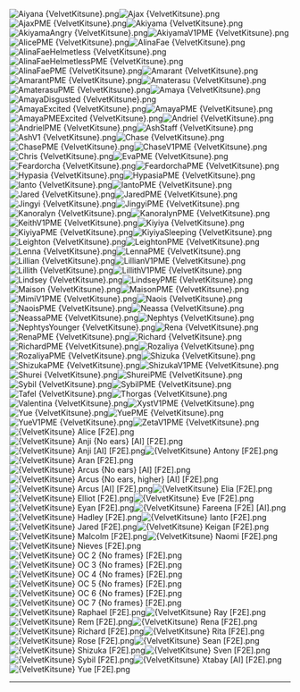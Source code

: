 ![Aiyana {VelvetKitsune}.png](https://raw.githubusercontent.com/Klokinator/FE-Repo/main/Portrait%20Repository/Spriting%20Community%20OC's%20(Grouped%20by%20Artist)/VelvetKitsune%20(F2E)/Aiyana%20(VelvetKitsune).png "Aiyana {VelvetKitsune}.png")![Ajax {VelvetKitsune}.png](https://raw.githubusercontent.com/Klokinator/FE-Repo/main/Portrait%20Repository/Spriting%20Community%20OC's%20(Grouped%20by%20Artist)/VelvetKitsune%20(F2E)/Ajax%20(VelvetKitsune).png "Ajax {VelvetKitsune}.png")![AjaxPME {VelvetKitsune}.png](https://raw.githubusercontent.com/Klokinator/FE-Repo/main/Portrait%20Repository/Spriting%20Community%20OC's%20(Grouped%20by%20Artist)/VelvetKitsune%20(F2E)/AjaxPME%20(VelvetKitsune).png "AjaxPME {VelvetKitsune}.png")![Akiyama {VelvetKitsune}.png](https://raw.githubusercontent.com/Klokinator/FE-Repo/main/Portrait%20Repository/Spriting%20Community%20OC's%20(Grouped%20by%20Artist)/VelvetKitsune%20(F2E)/Akiyama%20(VelvetKitsune).png "Akiyama {VelvetKitsune}.png")![AkiyamaAngry {VelvetKitsune}.png](https://raw.githubusercontent.com/Klokinator/FE-Repo/main/Portrait%20Repository/Spriting%20Community%20OC's%20(Grouped%20by%20Artist)/VelvetKitsune%20(F2E)/AkiyamaAngry%20(VelvetKitsune).png "AkiyamaAngry {VelvetKitsune}.png")![AkiyamaV1PME {VelvetKitsune}.png](https://raw.githubusercontent.com/Klokinator/FE-Repo/main/Portrait%20Repository/Spriting%20Community%20OC's%20(Grouped%20by%20Artist)/VelvetKitsune%20(F2E)/AkiyamaV1PME%20(VelvetKitsune).png "AkiyamaV1PME {VelvetKitsune}.png")![AlicePME {VelvetKitsune}.png](https://raw.githubusercontent.com/Klokinator/FE-Repo/main/Portrait%20Repository/Spriting%20Community%20OC's%20(Grouped%20by%20Artist)/VelvetKitsune%20(F2E)/AlicePME%20(VelvetKitsune).png "AlicePME {VelvetKitsune}.png")![AlinaFae {VelvetKitsune}.png](https://raw.githubusercontent.com/Klokinator/FE-Repo/main/Portrait%20Repository/Spriting%20Community%20OC's%20(Grouped%20by%20Artist)/VelvetKitsune%20(F2E)/AlinaFae%20(VelvetKitsune).png "AlinaFae {VelvetKitsune}.png")![AlinaFaeHelmetless {VelvetKitsune}.png](https://raw.githubusercontent.com/Klokinator/FE-Repo/main/Portrait%20Repository/Spriting%20Community%20OC's%20(Grouped%20by%20Artist)/VelvetKitsune%20(F2E)/AlinaFaeHelmetless%20(VelvetKitsune).png "AlinaFaeHelmetless {VelvetKitsune}.png")![AlinaFaeHelmetlessPME {VelvetKitsune}.png](https://raw.githubusercontent.com/Klokinator/FE-Repo/main/Portrait%20Repository/Spriting%20Community%20OC's%20(Grouped%20by%20Artist)/VelvetKitsune%20(F2E)/AlinaFaeHelmetlessPME%20(VelvetKitsune).png "AlinaFaeHelmetlessPME {VelvetKitsune}.png")![AlinaFaePME {VelvetKitsune}.png](https://raw.githubusercontent.com/Klokinator/FE-Repo/main/Portrait%20Repository/Spriting%20Community%20OC's%20(Grouped%20by%20Artist)/VelvetKitsune%20(F2E)/AlinaFaePME%20(VelvetKitsune).png "AlinaFaePME {VelvetKitsune}.png")![Amarant {VelvetKitsune}.png](https://raw.githubusercontent.com/Klokinator/FE-Repo/main/Portrait%20Repository/Spriting%20Community%20OC's%20(Grouped%20by%20Artist)/VelvetKitsune%20(F2E)/Amarant%20(VelvetKitsune).png "Amarant {VelvetKitsune}.png")![AmarantPME {VelvetKitsune}.png](https://raw.githubusercontent.com/Klokinator/FE-Repo/main/Portrait%20Repository/Spriting%20Community%20OC's%20(Grouped%20by%20Artist)/VelvetKitsune%20(F2E)/AmarantPME%20(VelvetKitsune).png "AmarantPME {VelvetKitsune}.png")![Amaterasu {VelvetKitsune}.png](https://raw.githubusercontent.com/Klokinator/FE-Repo/main/Portrait%20Repository/Spriting%20Community%20OC's%20(Grouped%20by%20Artist)/VelvetKitsune%20(F2E)/Amaterasu%20(VelvetKitsune).png "Amaterasu {VelvetKitsune}.png")![AmaterasuPME {VelvetKitsune}.png](https://raw.githubusercontent.com/Klokinator/FE-Repo/main/Portrait%20Repository/Spriting%20Community%20OC's%20(Grouped%20by%20Artist)/VelvetKitsune%20(F2E)/AmaterasuPME%20(VelvetKitsune).png "AmaterasuPME {VelvetKitsune}.png")![Amaya {VelvetKitsune}.png](https://raw.githubusercontent.com/Klokinator/FE-Repo/main/Portrait%20Repository/Spriting%20Community%20OC's%20(Grouped%20by%20Artist)/VelvetKitsune%20(F2E)/Amaya%20(VelvetKitsune).png "Amaya {VelvetKitsune}.png")![AmayaDisgusted {VelvetKitsune}.png](https://raw.githubusercontent.com/Klokinator/FE-Repo/main/Portrait%20Repository/Spriting%20Community%20OC's%20(Grouped%20by%20Artist)/VelvetKitsune%20(F2E)/AmayaDisgusted%20(VelvetKitsune).png "AmayaDisgusted {VelvetKitsune}.png")![AmayaExcited {VelvetKitsune}.png](https://raw.githubusercontent.com/Klokinator/FE-Repo/main/Portrait%20Repository/Spriting%20Community%20OC's%20(Grouped%20by%20Artist)/VelvetKitsune%20(F2E)/AmayaExcited%20(VelvetKitsune).png "AmayaExcited {VelvetKitsune}.png")![AmayaPME {VelvetKitsune}.png](https://raw.githubusercontent.com/Klokinator/FE-Repo/main/Portrait%20Repository/Spriting%20Community%20OC's%20(Grouped%20by%20Artist)/VelvetKitsune%20(F2E)/AmayaPME%20(VelvetKitsune).png "AmayaPME {VelvetKitsune}.png")![AmayaPMEExcited {VelvetKitsune}.png](https://raw.githubusercontent.com/Klokinator/FE-Repo/main/Portrait%20Repository/Spriting%20Community%20OC's%20(Grouped%20by%20Artist)/VelvetKitsune%20(F2E)/AmayaPMEExcited%20(VelvetKitsune).png "AmayaPMEExcited {VelvetKitsune}.png")![Andriel {VelvetKitsune}.png](https://raw.githubusercontent.com/Klokinator/FE-Repo/main/Portrait%20Repository/Spriting%20Community%20OC's%20(Grouped%20by%20Artist)/VelvetKitsune%20(F2E)/Andriel%20(VelvetKitsune).png "Andriel {VelvetKitsune}.png")![AndrielPME {VelvetKitsune}.png](https://raw.githubusercontent.com/Klokinator/FE-Repo/main/Portrait%20Repository/Spriting%20Community%20OC's%20(Grouped%20by%20Artist)/VelvetKitsune%20(F2E)/AndrielPME%20(VelvetKitsune).png "AndrielPME {VelvetKitsune}.png")![AshStaff {VelvetKitsune}.png](https://raw.githubusercontent.com/Klokinator/FE-Repo/main/Portrait%20Repository/Spriting%20Community%20OC's%20(Grouped%20by%20Artist)/VelvetKitsune%20(F2E)/AshStaff%20(VelvetKitsune).png "AshStaff {VelvetKitsune}.png")![AshV1 {VelvetKitsune}.png](https://raw.githubusercontent.com/Klokinator/FE-Repo/main/Portrait%20Repository/Spriting%20Community%20OC's%20(Grouped%20by%20Artist)/VelvetKitsune%20(F2E)/AshV1%20(VelvetKitsune).png "AshV1 {VelvetKitsune}.png")![Chase {VelvetKitsune}.png](https://raw.githubusercontent.com/Klokinator/FE-Repo/main/Portrait%20Repository/Spriting%20Community%20OC's%20(Grouped%20by%20Artist)/VelvetKitsune%20(F2E)/Chase%20(VelvetKitsune).png "Chase {VelvetKitsune}.png")![ChasePME {VelvetKitsune}.png](https://raw.githubusercontent.com/Klokinator/FE-Repo/main/Portrait%20Repository/Spriting%20Community%20OC's%20(Grouped%20by%20Artist)/VelvetKitsune%20(F2E)/ChasePME%20(VelvetKitsune).png "ChasePME {VelvetKitsune}.png")![ChaseV1PME {VelvetKitsune}.png](https://raw.githubusercontent.com/Klokinator/FE-Repo/main/Portrait%20Repository/Spriting%20Community%20OC's%20(Grouped%20by%20Artist)/VelvetKitsune%20(F2E)/ChaseV1PME%20(VelvetKitsune).png "ChaseV1PME {VelvetKitsune}.png")![Chris {VelvetKitsune}.png](https://raw.githubusercontent.com/Klokinator/FE-Repo/main/Portrait%20Repository/Spriting%20Community%20OC's%20(Grouped%20by%20Artist)/VelvetKitsune%20(F2E)/Chris%20(VelvetKitsune).png "Chris {VelvetKitsune}.png")![EvaPME {VelvetKitsune}.png](https://raw.githubusercontent.com/Klokinator/FE-Repo/main/Portrait%20Repository/Spriting%20Community%20OC's%20(Grouped%20by%20Artist)/VelvetKitsune%20(F2E)/EvaPME%20(VelvetKitsune).png "EvaPME {VelvetKitsune}.png")![Feardorcha {VelvetKitsune}.png](https://raw.githubusercontent.com/Klokinator/FE-Repo/main/Portrait%20Repository/Spriting%20Community%20OC's%20(Grouped%20by%20Artist)/VelvetKitsune%20(F2E)/Feardorcha%20(VelvetKitsune).png "Feardorcha {VelvetKitsune}.png")![FeardorchaPME {VelvetKitsune}.png](https://raw.githubusercontent.com/Klokinator/FE-Repo/main/Portrait%20Repository/Spriting%20Community%20OC's%20(Grouped%20by%20Artist)/VelvetKitsune%20(F2E)/FeardorchaPME%20(VelvetKitsune).png "FeardorchaPME {VelvetKitsune}.png")![Hypasia {VelvetKitsune}.png](https://raw.githubusercontent.com/Klokinator/FE-Repo/main/Portrait%20Repository/Spriting%20Community%20OC's%20(Grouped%20by%20Artist)/VelvetKitsune%20(F2E)/Hypasia%20(VelvetKitsune).png "Hypasia {VelvetKitsune}.png")![HypasiaPME {VelvetKitsune}.png](https://raw.githubusercontent.com/Klokinator/FE-Repo/main/Portrait%20Repository/Spriting%20Community%20OC's%20(Grouped%20by%20Artist)/VelvetKitsune%20(F2E)/HypasiaPME%20(VelvetKitsune).png "HypasiaPME {VelvetKitsune}.png")![Ianto {VelvetKitsune}.png](https://raw.githubusercontent.com/Klokinator/FE-Repo/main/Portrait%20Repository/Spriting%20Community%20OC's%20(Grouped%20by%20Artist)/VelvetKitsune%20(F2E)/Ianto%20(VelvetKitsune).png "Ianto {VelvetKitsune}.png")![IantoPME {VelvetKitsune}.png](https://raw.githubusercontent.com/Klokinator/FE-Repo/main/Portrait%20Repository/Spriting%20Community%20OC's%20(Grouped%20by%20Artist)/VelvetKitsune%20(F2E)/IantoPME%20(VelvetKitsune).png "IantoPME {VelvetKitsune}.png")![Jared {VelvetKitsune}.png](https://raw.githubusercontent.com/Klokinator/FE-Repo/main/Portrait%20Repository/Spriting%20Community%20OC's%20(Grouped%20by%20Artist)/VelvetKitsune%20(F2E)/Jared%20(VelvetKitsune).png "Jared {VelvetKitsune}.png")![JaredPME {VelvetKitsune}.png](https://raw.githubusercontent.com/Klokinator/FE-Repo/main/Portrait%20Repository/Spriting%20Community%20OC's%20(Grouped%20by%20Artist)/VelvetKitsune%20(F2E)/JaredPME%20(VelvetKitsune).png "JaredPME {VelvetKitsune}.png")![Jingyi {VelvetKitsune}.png](https://raw.githubusercontent.com/Klokinator/FE-Repo/main/Portrait%20Repository/Spriting%20Community%20OC's%20(Grouped%20by%20Artist)/VelvetKitsune%20(F2E)/Jingyi%20(VelvetKitsune).png "Jingyi {VelvetKitsune}.png")![JingyiPME {VelvetKitsune}.png](https://raw.githubusercontent.com/Klokinator/FE-Repo/main/Portrait%20Repository/Spriting%20Community%20OC's%20(Grouped%20by%20Artist)/VelvetKitsune%20(F2E)/JingyiPME%20(VelvetKitsune).png "JingyiPME {VelvetKitsune}.png")![Kanoralyn {VelvetKitsune}.png](https://raw.githubusercontent.com/Klokinator/FE-Repo/main/Portrait%20Repository/Spriting%20Community%20OC's%20(Grouped%20by%20Artist)/VelvetKitsune%20(F2E)/Kanoralyn%20(VelvetKitsune).png "Kanoralyn {VelvetKitsune}.png")![KanoralynPME {VelvetKitsune}.png](https://raw.githubusercontent.com/Klokinator/FE-Repo/main/Portrait%20Repository/Spriting%20Community%20OC's%20(Grouped%20by%20Artist)/VelvetKitsune%20(F2E)/KanoralynPME%20(VelvetKitsune).png "KanoralynPME {VelvetKitsune}.png")![KeithV1PME {VelvetKitsune}.png](https://raw.githubusercontent.com/Klokinator/FE-Repo/main/Portrait%20Repository/Spriting%20Community%20OC's%20(Grouped%20by%20Artist)/VelvetKitsune%20(F2E)/KeithV1PME%20(VelvetKitsune).png "KeithV1PME {VelvetKitsune}.png")![Kiyiya {VelvetKitsune}.png](https://raw.githubusercontent.com/Klokinator/FE-Repo/main/Portrait%20Repository/Spriting%20Community%20OC's%20(Grouped%20by%20Artist)/VelvetKitsune%20(F2E)/Kiyiya%20(VelvetKitsune).png "Kiyiya {VelvetKitsune}.png")![KiyiyaPME {VelvetKitsune}.png](https://raw.githubusercontent.com/Klokinator/FE-Repo/main/Portrait%20Repository/Spriting%20Community%20OC's%20(Grouped%20by%20Artist)/VelvetKitsune%20(F2E)/KiyiyaPME%20(VelvetKitsune).png "KiyiyaPME {VelvetKitsune}.png")![KiyiyaSleeping {VelvetKitsune}.png](https://raw.githubusercontent.com/Klokinator/FE-Repo/main/Portrait%20Repository/Spriting%20Community%20OC's%20(Grouped%20by%20Artist)/VelvetKitsune%20(F2E)/KiyiyaSleeping%20(VelvetKitsune).png "KiyiyaSleeping {VelvetKitsune}.png")![Leighton {VelvetKitsune}.png](https://raw.githubusercontent.com/Klokinator/FE-Repo/main/Portrait%20Repository/Spriting%20Community%20OC's%20(Grouped%20by%20Artist)/VelvetKitsune%20(F2E)/Leighton%20(VelvetKitsune).png "Leighton {VelvetKitsune}.png")![LeightonPME {VelvetKitsune}.png](https://raw.githubusercontent.com/Klokinator/FE-Repo/main/Portrait%20Repository/Spriting%20Community%20OC's%20(Grouped%20by%20Artist)/VelvetKitsune%20(F2E)/LeightonPME%20(VelvetKitsune).png "LeightonPME {VelvetKitsune}.png")![Lenna {VelvetKitsune}.png](https://raw.githubusercontent.com/Klokinator/FE-Repo/main/Portrait%20Repository/Spriting%20Community%20OC's%20(Grouped%20by%20Artist)/VelvetKitsune%20(F2E)/Lenna%20(VelvetKitsune).png "Lenna {VelvetKitsune}.png")![LennaPME {VelvetKitsune}.png](https://raw.githubusercontent.com/Klokinator/FE-Repo/main/Portrait%20Repository/Spriting%20Community%20OC's%20(Grouped%20by%20Artist)/VelvetKitsune%20(F2E)/LennaPME%20(VelvetKitsune).png "LennaPME {VelvetKitsune}.png")![Lillian {VelvetKitsune}.png](https://raw.githubusercontent.com/Klokinator/FE-Repo/main/Portrait%20Repository/Spriting%20Community%20OC's%20(Grouped%20by%20Artist)/VelvetKitsune%20(F2E)/Lillian%20(VelvetKitsune).png "Lillian {VelvetKitsune}.png")![LillianV1PME {VelvetKitsune}.png](https://raw.githubusercontent.com/Klokinator/FE-Repo/main/Portrait%20Repository/Spriting%20Community%20OC's%20(Grouped%20by%20Artist)/VelvetKitsune%20(F2E)/LillianV1PME%20(VelvetKitsune).png "LillianV1PME {VelvetKitsune}.png")![Lillith {VelvetKitsune}.png](https://raw.githubusercontent.com/Klokinator/FE-Repo/main/Portrait%20Repository/Spriting%20Community%20OC's%20(Grouped%20by%20Artist)/VelvetKitsune%20(F2E)/Lillith%20(VelvetKitsune).png "Lillith {VelvetKitsune}.png")![LillithV1PME {VelvetKitsune}.png](https://raw.githubusercontent.com/Klokinator/FE-Repo/main/Portrait%20Repository/Spriting%20Community%20OC's%20(Grouped%20by%20Artist)/VelvetKitsune%20(F2E)/LillithV1PME%20(VelvetKitsune).png "LillithV1PME {VelvetKitsune}.png")![Lindsey {VelvetKitsune}.png](https://raw.githubusercontent.com/Klokinator/FE-Repo/main/Portrait%20Repository/Spriting%20Community%20OC's%20(Grouped%20by%20Artist)/VelvetKitsune%20(F2E)/Lindsey%20(VelvetKitsune).png "Lindsey {VelvetKitsune}.png")![LindseyPME {VelvetKitsune}.png](https://raw.githubusercontent.com/Klokinator/FE-Repo/main/Portrait%20Repository/Spriting%20Community%20OC's%20(Grouped%20by%20Artist)/VelvetKitsune%20(F2E)/LindseyPME%20(VelvetKitsune).png "LindseyPME {VelvetKitsune}.png")![Maison {VelvetKitsune}.png](https://raw.githubusercontent.com/Klokinator/FE-Repo/main/Portrait%20Repository/Spriting%20Community%20OC's%20(Grouped%20by%20Artist)/VelvetKitsune%20(F2E)/Maison%20(VelvetKitsune).png "Maison {VelvetKitsune}.png")![MaisonPME {VelvetKitsune}.png](https://raw.githubusercontent.com/Klokinator/FE-Repo/main/Portrait%20Repository/Spriting%20Community%20OC's%20(Grouped%20by%20Artist)/VelvetKitsune%20(F2E)/MaisonPME%20(VelvetKitsune).png "MaisonPME {VelvetKitsune}.png")![MimiV1PME {VelvetKitsune}.png](https://raw.githubusercontent.com/Klokinator/FE-Repo/main/Portrait%20Repository/Spriting%20Community%20OC's%20(Grouped%20by%20Artist)/VelvetKitsune%20(F2E)/MimiV1PME%20(VelvetKitsune).png "MimiV1PME {VelvetKitsune}.png")![Naois {VelvetKitsune}.png](https://raw.githubusercontent.com/Klokinator/FE-Repo/main/Portrait%20Repository/Spriting%20Community%20OC's%20(Grouped%20by%20Artist)/VelvetKitsune%20(F2E)/Naois%20(VelvetKitsune).png "Naois {VelvetKitsune}.png")![NaoisPME {VelvetKitsune}.png](https://raw.githubusercontent.com/Klokinator/FE-Repo/main/Portrait%20Repository/Spriting%20Community%20OC's%20(Grouped%20by%20Artist)/VelvetKitsune%20(F2E)/NaoisPME%20(VelvetKitsune).png "NaoisPME {VelvetKitsune}.png")![Neassa {VelvetKitsune}.png](https://raw.githubusercontent.com/Klokinator/FE-Repo/main/Portrait%20Repository/Spriting%20Community%20OC's%20(Grouped%20by%20Artist)/VelvetKitsune%20(F2E)/Neassa%20(VelvetKitsune).png "Neassa {VelvetKitsune}.png")![NeassaPME {VelvetKitsune}.png](https://raw.githubusercontent.com/Klokinator/FE-Repo/main/Portrait%20Repository/Spriting%20Community%20OC's%20(Grouped%20by%20Artist)/VelvetKitsune%20(F2E)/NeassaPME%20(VelvetKitsune).png "NeassaPME {VelvetKitsune}.png")![Nephtys {VelvetKitsune}.png](https://raw.githubusercontent.com/Klokinator/FE-Repo/main/Portrait%20Repository/Spriting%20Community%20OC's%20(Grouped%20by%20Artist)/VelvetKitsune%20(F2E)/Nephtys%20(VelvetKitsune).png "Nephtys {VelvetKitsune}.png")![NephtysYounger {VelvetKitsune}.png](https://raw.githubusercontent.com/Klokinator/FE-Repo/main/Portrait%20Repository/Spriting%20Community%20OC's%20(Grouped%20by%20Artist)/VelvetKitsune%20(F2E)/NephtysYounger%20(VelvetKitsune).png "NephtysYounger {VelvetKitsune}.png")![Rena {VelvetKitsune}.png](https://raw.githubusercontent.com/Klokinator/FE-Repo/main/Portrait%20Repository/Spriting%20Community%20OC's%20(Grouped%20by%20Artist)/VelvetKitsune%20(F2E)/Rena%20(VelvetKitsune).png "Rena {VelvetKitsune}.png")![RenaPME {VelvetKitsune}.png](https://raw.githubusercontent.com/Klokinator/FE-Repo/main/Portrait%20Repository/Spriting%20Community%20OC's%20(Grouped%20by%20Artist)/VelvetKitsune%20(F2E)/RenaPME%20(VelvetKitsune).png "RenaPME {VelvetKitsune}.png")![Richard {VelvetKitsune}.png](https://raw.githubusercontent.com/Klokinator/FE-Repo/main/Portrait%20Repository/Spriting%20Community%20OC's%20(Grouped%20by%20Artist)/VelvetKitsune%20(F2E)/Richard%20(VelvetKitsune).png "Richard {VelvetKitsune}.png")![RichardPME {VelvetKitsune}.png](https://raw.githubusercontent.com/Klokinator/FE-Repo/main/Portrait%20Repository/Spriting%20Community%20OC's%20(Grouped%20by%20Artist)/VelvetKitsune%20(F2E)/RichardPME%20(VelvetKitsune).png "RichardPME {VelvetKitsune}.png")![Rozaliya {VelvetKitsune}.png](https://raw.githubusercontent.com/Klokinator/FE-Repo/main/Portrait%20Repository/Spriting%20Community%20OC's%20(Grouped%20by%20Artist)/VelvetKitsune%20(F2E)/Rozaliya%20(VelvetKitsune).png "Rozaliya {VelvetKitsune}.png")![RozaliyaPME {VelvetKitsune}.png](https://raw.githubusercontent.com/Klokinator/FE-Repo/main/Portrait%20Repository/Spriting%20Community%20OC's%20(Grouped%20by%20Artist)/VelvetKitsune%20(F2E)/RozaliyaPME%20(VelvetKitsune).png "RozaliyaPME {VelvetKitsune}.png")![Shizuka {VelvetKitsune}.png](https://raw.githubusercontent.com/Klokinator/FE-Repo/main/Portrait%20Repository/Spriting%20Community%20OC's%20(Grouped%20by%20Artist)/VelvetKitsune%20(F2E)/Shizuka%20(VelvetKitsune).png "Shizuka {VelvetKitsune}.png")![ShizukaPME {VelvetKitsune}.png](https://raw.githubusercontent.com/Klokinator/FE-Repo/main/Portrait%20Repository/Spriting%20Community%20OC's%20(Grouped%20by%20Artist)/VelvetKitsune%20(F2E)/ShizukaPME%20(VelvetKitsune).png "ShizukaPME {VelvetKitsune}.png")![ShizukaV1PME {VelvetKitsune}.png](https://raw.githubusercontent.com/Klokinator/FE-Repo/main/Portrait%20Repository/Spriting%20Community%20OC's%20(Grouped%20by%20Artist)/VelvetKitsune%20(F2E)/ShizukaV1PME%20(VelvetKitsune).png "ShizukaV1PME {VelvetKitsune}.png")![Shurei {VelvetKitsune}.png](https://raw.githubusercontent.com/Klokinator/FE-Repo/main/Portrait%20Repository/Spriting%20Community%20OC's%20(Grouped%20by%20Artist)/VelvetKitsune%20(F2E)/Shurei%20(VelvetKitsune).png "Shurei {VelvetKitsune}.png")![ShureiPME {VelvetKitsune}.png](https://raw.githubusercontent.com/Klokinator/FE-Repo/main/Portrait%20Repository/Spriting%20Community%20OC's%20(Grouped%20by%20Artist)/VelvetKitsune%20(F2E)/ShureiPME%20(VelvetKitsune).png "ShureiPME {VelvetKitsune}.png")![Sybil {VelvetKitsune}.png](https://raw.githubusercontent.com/Klokinator/FE-Repo/main/Portrait%20Repository/Spriting%20Community%20OC's%20(Grouped%20by%20Artist)/VelvetKitsune%20(F2E)/Sybil%20(VelvetKitsune).png "Sybil {VelvetKitsune}.png")![SybilPME {VelvetKitsune}.png](https://raw.githubusercontent.com/Klokinator/FE-Repo/main/Portrait%20Repository/Spriting%20Community%20OC's%20(Grouped%20by%20Artist)/VelvetKitsune%20(F2E)/SybilPME%20(VelvetKitsune).png "SybilPME {VelvetKitsune}.png")![Tafel {VelvetKitsune}.png](https://raw.githubusercontent.com/Klokinator/FE-Repo/main/Portrait%20Repository/Spriting%20Community%20OC's%20(Grouped%20by%20Artist)/VelvetKitsune%20(F2E)/Tafel%20(VelvetKitsune).png "Tafel {VelvetKitsune}.png")![Thorgas {VelvetKitsune}.png](https://raw.githubusercontent.com/Klokinator/FE-Repo/main/Portrait%20Repository/Spriting%20Community%20OC's%20(Grouped%20by%20Artist)/VelvetKitsune%20(F2E)/Thorgas%20(VelvetKitsune).png "Thorgas {VelvetKitsune}.png")![Valentina {VelvetKitsune}.png](https://raw.githubusercontent.com/Klokinator/FE-Repo/main/Portrait%20Repository/Spriting%20Community%20OC's%20(Grouped%20by%20Artist)/VelvetKitsune%20(F2E)/Valentina%20(VelvetKitsune).png "Valentina {VelvetKitsune}.png")![XystV1PME {VelvetKitsune}.png](https://raw.githubusercontent.com/Klokinator/FE-Repo/main/Portrait%20Repository/Spriting%20Community%20OC's%20(Grouped%20by%20Artist)/VelvetKitsune%20(F2E)/XystV1PME%20(VelvetKitsune).png "XystV1PME {VelvetKitsune}.png")![Yue {VelvetKitsune}.png](https://raw.githubusercontent.com/Klokinator/FE-Repo/main/Portrait%20Repository/Spriting%20Community%20OC's%20(Grouped%20by%20Artist)/VelvetKitsune%20(F2E)/Yue%20(VelvetKitsune).png "Yue {VelvetKitsune}.png")![YuePME {VelvetKitsune}.png](https://raw.githubusercontent.com/Klokinator/FE-Repo/main/Portrait%20Repository/Spriting%20Community%20OC's%20(Grouped%20by%20Artist)/VelvetKitsune%20(F2E)/YuePME%20(VelvetKitsune).png "YuePME {VelvetKitsune}.png")![YueV1PME {VelvetKitsune}.png](https://raw.githubusercontent.com/Klokinator/FE-Repo/main/Portrait%20Repository/Spriting%20Community%20OC's%20(Grouped%20by%20Artist)/VelvetKitsune%20(F2E)/YueV1PME%20(VelvetKitsune).png "YueV1PME {VelvetKitsune}.png")![ZetaV1PME {VelvetKitsune}.png](https://raw.githubusercontent.com/Klokinator/FE-Repo/main/Portrait%20Repository/Spriting%20Community%20OC's%20(Grouped%20by%20Artist)/VelvetKitsune%20(F2E)/ZetaV1PME%20(VelvetKitsune).png "ZetaV1PME {VelvetKitsune}.png")![{VelvetKitsune} Alice [F2E].png](https://raw.githubusercontent.com/Klokinator/FE-Repo/main/Portrait%20Repository/Spriting%20Community%20OC's%20(Grouped%20by%20Artist)/VelvetKitsune%20(F2E)/%7BVelvetKitsune%7D%20Alice%20%5BF2E%5D.png "{VelvetKitsune} Alice [F2E].png")![{VelvetKitsune} Anji {No ears} [AI] [F2E].png](https://raw.githubusercontent.com/Klokinator/FE-Repo/main/Portrait%20Repository/Spriting%20Community%20OC's%20(Grouped%20by%20Artist)/VelvetKitsune%20(F2E)/%7BVelvetKitsune%7D%20Anji%20(No%20ears)%20%5BAI%5D%20%5BF2E%5D.png "{VelvetKitsune} Anji {No ears} [AI] [F2E].png")![{VelvetKitsune} Anji [AI] [F2E].png](https://raw.githubusercontent.com/Klokinator/FE-Repo/main/Portrait%20Repository/Spriting%20Community%20OC's%20(Grouped%20by%20Artist)/VelvetKitsune%20(F2E)/%7BVelvetKitsune%7D%20Anji%20%5BAI%5D%20%5BF2E%5D.png "{VelvetKitsune} Anji [AI] [F2E].png")![{VelvetKitsune} Antony [F2E].png](https://raw.githubusercontent.com/Klokinator/FE-Repo/main/Portrait%20Repository/Spriting%20Community%20OC's%20(Grouped%20by%20Artist)/VelvetKitsune%20(F2E)/%7BVelvetKitsune%7D%20Antony%20%5BF2E%5D.png "{VelvetKitsune} Antony [F2E].png")![{VelvetKitsune} Aran [F2E].png](https://raw.githubusercontent.com/Klokinator/FE-Repo/main/Portrait%20Repository/Spriting%20Community%20OC's%20(Grouped%20by%20Artist)/VelvetKitsune%20(F2E)/%7BVelvetKitsune%7D%20Aran%20%5BF2E%5D.png "{VelvetKitsune} Aran [F2E].png")![{VelvetKitsune} Arcus {No ears} [AI] [F2E].png](https://raw.githubusercontent.com/Klokinator/FE-Repo/main/Portrait%20Repository/Spriting%20Community%20OC's%20(Grouped%20by%20Artist)/VelvetKitsune%20(F2E)/%7BVelvetKitsune%7D%20Arcus%20(No%20ears)%20%5BAI%5D%20%5BF2E%5D.png "{VelvetKitsune} Arcus {No ears} [AI] [F2E].png")![{VelvetKitsune} Arcus {No ears, higher} [AI] [F2E].png](https://raw.githubusercontent.com/Klokinator/FE-Repo/main/Portrait%20Repository/Spriting%20Community%20OC's%20(Grouped%20by%20Artist)/VelvetKitsune%20(F2E)/%7BVelvetKitsune%7D%20Arcus%20(No%20ears,%20higher)%20%5BAI%5D%20%5BF2E%5D.png "{VelvetKitsune} Arcus {No ears, higher} [AI] [F2E].png")![{VelvetKitsune} Arcus [AI] [F2E].png](https://raw.githubusercontent.com/Klokinator/FE-Repo/main/Portrait%20Repository/Spriting%20Community%20OC's%20(Grouped%20by%20Artist)/VelvetKitsune%20(F2E)/%7BVelvetKitsune%7D%20Arcus%20%5BAI%5D%20%5BF2E%5D.png "{VelvetKitsune} Arcus [AI] [F2E].png")![{VelvetKitsune} Elia [F2E].png](https://raw.githubusercontent.com/Klokinator/FE-Repo/main/Portrait%20Repository/Spriting%20Community%20OC's%20(Grouped%20by%20Artist)/VelvetKitsune%20(F2E)/%7BVelvetKitsune%7D%20Elia%20%5BF2E%5D.png "{VelvetKitsune} Elia [F2E].png")![{VelvetKitsune} Elliot [F2E].png](https://raw.githubusercontent.com/Klokinator/FE-Repo/main/Portrait%20Repository/Spriting%20Community%20OC's%20(Grouped%20by%20Artist)/VelvetKitsune%20(F2E)/%7BVelvetKitsune%7D%20Elliot%20%5BF2E%5D.png "{VelvetKitsune} Elliot [F2E].png")![{VelvetKitsune} Eve [F2E].png](https://raw.githubusercontent.com/Klokinator/FE-Repo/main/Portrait%20Repository/Spriting%20Community%20OC's%20(Grouped%20by%20Artist)/VelvetKitsune%20(F2E)/%7BVelvetKitsune%7D%20Eve%20%5BF2E%5D.png "{VelvetKitsune} Eve [F2E].png")![{VelvetKitsune} Eyan [F2E].png](https://raw.githubusercontent.com/Klokinator/FE-Repo/main/Portrait%20Repository/Spriting%20Community%20OC's%20(Grouped%20by%20Artist)/VelvetKitsune%20(F2E)/%7BVelvetKitsune%7D%20Eyan%20%5BF2E%5D.png "{VelvetKitsune} Eyan [F2E].png")![{VelvetKitsune} Fareena [F2E] [AI].png](https://raw.githubusercontent.com/Klokinator/FE-Repo/main/Portrait%20Repository/Spriting%20Community%20OC's%20(Grouped%20by%20Artist)/VelvetKitsune%20(F2E)/%7BVelvetKitsune%7D%20Fareena%20%5BF2E%5D%20%5BAI%5D.png "{VelvetKitsune} Fareena [F2E] [AI].png")![{VelvetKitsune} Hadley [F2E].png](https://raw.githubusercontent.com/Klokinator/FE-Repo/main/Portrait%20Repository/Spriting%20Community%20OC's%20(Grouped%20by%20Artist)/VelvetKitsune%20(F2E)/%7BVelvetKitsune%7D%20Hadley%20%5BF2E%5D.png "{VelvetKitsune} Hadley [F2E].png")![{VelvetKitsune} Ianto [F2E].png](https://raw.githubusercontent.com/Klokinator/FE-Repo/main/Portrait%20Repository/Spriting%20Community%20OC's%20(Grouped%20by%20Artist)/VelvetKitsune%20(F2E)/%7BVelvetKitsune%7D%20Ianto%20%5BF2E%5D.png "{VelvetKitsune} Ianto [F2E].png")![{VelvetKitsune} Jared [F2E].png](https://raw.githubusercontent.com/Klokinator/FE-Repo/main/Portrait%20Repository/Spriting%20Community%20OC's%20(Grouped%20by%20Artist)/VelvetKitsune%20(F2E)/%7BVelvetKitsune%7D%20Jared%20%5BF2E%5D.png "{VelvetKitsune} Jared [F2E].png")![{VelvetKitsune} Keigan [F2E].png](https://raw.githubusercontent.com/Klokinator/FE-Repo/main/Portrait%20Repository/Spriting%20Community%20OC's%20(Grouped%20by%20Artist)/VelvetKitsune%20(F2E)/%7BVelvetKitsune%7D%20Keigan%20%5BF2E%5D.png "{VelvetKitsune} Keigan [F2E].png")![{VelvetKitsune} Malcolm [F2E].png](https://raw.githubusercontent.com/Klokinator/FE-Repo/main/Portrait%20Repository/Spriting%20Community%20OC's%20(Grouped%20by%20Artist)/VelvetKitsune%20(F2E)/%7BVelvetKitsune%7D%20Malcolm%20%5BF2E%5D.png "{VelvetKitsune} Malcolm [F2E].png")![{VelvetKitsune} Naomi [F2E].png](https://raw.githubusercontent.com/Klokinator/FE-Repo/main/Portrait%20Repository/Spriting%20Community%20OC's%20(Grouped%20by%20Artist)/VelvetKitsune%20(F2E)/%7BVelvetKitsune%7D%20Naomi%20%5BF2E%5D.png "{VelvetKitsune} Naomi [F2E].png")![{VelvetKitsune} Nieves [F2E].png](https://raw.githubusercontent.com/Klokinator/FE-Repo/main/Portrait%20Repository/Spriting%20Community%20OC's%20(Grouped%20by%20Artist)/VelvetKitsune%20(F2E)/%7BVelvetKitsune%7D%20Nieves%20%5BF2E%5D.png "{VelvetKitsune} Nieves [F2E].png")![{VelvetKitsune} OC 2 {No frames} [F2E].png](https://raw.githubusercontent.com/Klokinator/FE-Repo/main/Portrait%20Repository/Spriting%20Community%20OC's%20(Grouped%20by%20Artist)/VelvetKitsune%20(F2E)/%7BVelvetKitsune%7D%20OC%202%20(No%20frames)%20%5BF2E%5D.png "{VelvetKitsune} OC 2 {No frames} [F2E].png")![{VelvetKitsune} OC 3 {No frames} [F2E].png](https://raw.githubusercontent.com/Klokinator/FE-Repo/main/Portrait%20Repository/Spriting%20Community%20OC's%20(Grouped%20by%20Artist)/VelvetKitsune%20(F2E)/%7BVelvetKitsune%7D%20OC%203%20(No%20frames)%20%5BF2E%5D.png "{VelvetKitsune} OC 3 {No frames} [F2E].png")![{VelvetKitsune} OC 4 {No frames} [F2E].png](https://raw.githubusercontent.com/Klokinator/FE-Repo/main/Portrait%20Repository/Spriting%20Community%20OC's%20(Grouped%20by%20Artist)/VelvetKitsune%20(F2E)/%7BVelvetKitsune%7D%20OC%204%20(No%20frames)%20%5BF2E%5D.png "{VelvetKitsune} OC 4 {No frames} [F2E].png")![{VelvetKitsune} OC 5 {No frames} [F2E].png](https://raw.githubusercontent.com/Klokinator/FE-Repo/main/Portrait%20Repository/Spriting%20Community%20OC's%20(Grouped%20by%20Artist)/VelvetKitsune%20(F2E)/%7BVelvetKitsune%7D%20OC%205%20(No%20frames)%20%5BF2E%5D.png "{VelvetKitsune} OC 5 {No frames} [F2E].png")![{VelvetKitsune} OC 6 {No frames} [F2E].png](https://raw.githubusercontent.com/Klokinator/FE-Repo/main/Portrait%20Repository/Spriting%20Community%20OC's%20(Grouped%20by%20Artist)/VelvetKitsune%20(F2E)/%7BVelvetKitsune%7D%20OC%206%20(No%20frames)%20%5BF2E%5D.png "{VelvetKitsune} OC 6 {No frames} [F2E].png")![{VelvetKitsune} OC 7 {No frames} [F2E].png](https://raw.githubusercontent.com/Klokinator/FE-Repo/main/Portrait%20Repository/Spriting%20Community%20OC's%20(Grouped%20by%20Artist)/VelvetKitsune%20(F2E)/%7BVelvetKitsune%7D%20OC%207%20(No%20frames)%20%5BF2E%5D.png "{VelvetKitsune} OC 7 {No frames} [F2E].png")![{VelvetKitsune} Raphael [F2E].png](https://raw.githubusercontent.com/Klokinator/FE-Repo/main/Portrait%20Repository/Spriting%20Community%20OC's%20(Grouped%20by%20Artist)/VelvetKitsune%20(F2E)/%7BVelvetKitsune%7D%20Raphael%20%5BF2E%5D.png "{VelvetKitsune} Raphael [F2E].png")![{VelvetKitsune} Ray [F2E].png](https://raw.githubusercontent.com/Klokinator/FE-Repo/main/Portrait%20Repository/Spriting%20Community%20OC's%20(Grouped%20by%20Artist)/VelvetKitsune%20(F2E)/%7BVelvetKitsune%7D%20Ray%20%5BF2E%5D.png "{VelvetKitsune} Ray [F2E].png")![{VelvetKitsune} Rem [F2E].png](https://raw.githubusercontent.com/Klokinator/FE-Repo/main/Portrait%20Repository/Spriting%20Community%20OC's%20(Grouped%20by%20Artist)/VelvetKitsune%20(F2E)/%7BVelvetKitsune%7D%20Rem%20%5BF2E%5D.png "{VelvetKitsune} Rem [F2E].png")![{VelvetKitsune} Rena [F2E].png](https://raw.githubusercontent.com/Klokinator/FE-Repo/main/Portrait%20Repository/Spriting%20Community%20OC's%20(Grouped%20by%20Artist)/VelvetKitsune%20(F2E)/%7BVelvetKitsune%7D%20Rena%20%5BF2E%5D.png "{VelvetKitsune} Rena [F2E].png")![{VelvetKitsune} Richard [F2E].png](https://raw.githubusercontent.com/Klokinator/FE-Repo/main/Portrait%20Repository/Spriting%20Community%20OC's%20(Grouped%20by%20Artist)/VelvetKitsune%20(F2E)/%7BVelvetKitsune%7D%20Richard%20%5BF2E%5D.png "{VelvetKitsune} Richard [F2E].png")![{VelvetKitsune} Rita [F2E].png](https://raw.githubusercontent.com/Klokinator/FE-Repo/main/Portrait%20Repository/Spriting%20Community%20OC's%20(Grouped%20by%20Artist)/VelvetKitsune%20(F2E)/%7BVelvetKitsune%7D%20Rita%20%5BF2E%5D.png "{VelvetKitsune} Rita [F2E].png")![{VelvetKitsune} Rose [F2E].png](https://raw.githubusercontent.com/Klokinator/FE-Repo/main/Portrait%20Repository/Spriting%20Community%20OC's%20(Grouped%20by%20Artist)/VelvetKitsune%20(F2E)/%7BVelvetKitsune%7D%20Rose%20%5BF2E%5D.png "{VelvetKitsune} Rose [F2E].png")![{VelvetKitsune} Sean [F2E].png](https://raw.githubusercontent.com/Klokinator/FE-Repo/main/Portrait%20Repository/Spriting%20Community%20OC's%20(Grouped%20by%20Artist)/VelvetKitsune%20(F2E)/%7BVelvetKitsune%7D%20Sean%20%5BF2E%5D.png "{VelvetKitsune} Sean [F2E].png")![{VelvetKitsune} Shizuka [F2E].png](https://raw.githubusercontent.com/Klokinator/FE-Repo/main/Portrait%20Repository/Spriting%20Community%20OC's%20(Grouped%20by%20Artist)/VelvetKitsune%20(F2E)/%7BVelvetKitsune%7D%20Shizuka%20%5BF2E%5D.png "{VelvetKitsune} Shizuka [F2E].png")![{VelvetKitsune} Sven [F2E].png](https://raw.githubusercontent.com/Klokinator/FE-Repo/main/Portrait%20Repository/Spriting%20Community%20OC's%20(Grouped%20by%20Artist)/VelvetKitsune%20(F2E)/%7BVelvetKitsune%7D%20Sven%20%5BF2E%5D.png "{VelvetKitsune} Sven [F2E].png")![{VelvetKitsune} Sybil [F2E].png](https://raw.githubusercontent.com/Klokinator/FE-Repo/main/Portrait%20Repository/Spriting%20Community%20OC's%20(Grouped%20by%20Artist)/VelvetKitsune%20(F2E)/%7BVelvetKitsune%7D%20Sybil%20%5BF2E%5D.png "{VelvetKitsune} Sybil [F2E].png")![{VelvetKitsune} Xtabay [AI] [F2E].png](https://raw.githubusercontent.com/Klokinator/FE-Repo/main/Portrait%20Repository/Spriting%20Community%20OC's%20(Grouped%20by%20Artist)/VelvetKitsune%20(F2E)/%7BVelvetKitsune%7D%20Xtabay%20%5BAI%5D%20%5BF2E%5D.png "{VelvetKitsune} Xtabay [AI] [F2E].png")![{VelvetKitsune} Yue [F2E].png](https://raw.githubusercontent.com/Klokinator/FE-Repo/main/Portrait%20Repository/Spriting%20Community%20OC's%20(Grouped%20by%20Artist)/VelvetKitsune%20(F2E)/%7BVelvetKitsune%7D%20Yue%20%5BF2E%5D.png "{VelvetKitsune} Yue [F2E].png")



----

